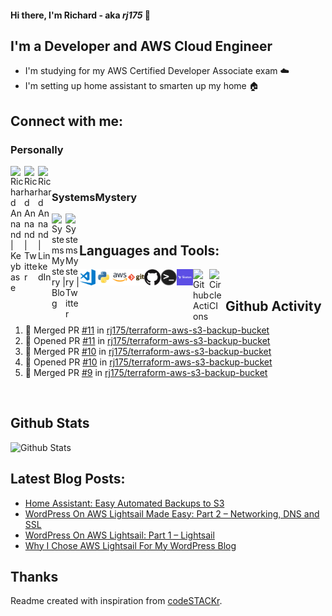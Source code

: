 #### Hi there, I'm Richard - aka *rj175* :wave:

## I'm a Developer and AWS Cloud Engineer

- I'm studying for my AWS Certified Developer Associate exam :cloud:
- I'm setting up home assistant to smarten up my home :house:

## Connect with me:

### Personally

[<img align="left" alt="Richard Annand | Keybase" width="22px" src="https://cdn.jsdelivr.net/npm/simple-icons@v3/icons/keybase.svg" />][keybase]
[<img align="left" alt="Richard Annand | Twitter" width="22px" src="https://cdn.jsdelivr.net/npm/simple-icons@v3/icons/twitter.svg" />][twitter]
[<img align="left" alt="Richard Annand | LinkedIn" width="22px" src="https://cdn.jsdelivr.net/npm/simple-icons@v3/icons/linkedin.svg" />][linkedin]
<br />

### SystemsMystery
[<img align="left" alt="Systems Mystery | Blog" width="22px" src="https://cdn.jsdelivr.net/npm/simple-icons@v3/icons/wordpress.svg" />][blog]
[<img align="left" alt="SystemsMystery | Twitter" width="22px" src="https://cdn.jsdelivr.net/npm/simple-icons@v3/icons/twitter.svg" />][twitter]
<br />

## Languages and Tools:

<img align="left" alt="Visual Studio Code" width="26px" src="https://raw.githubusercontent.com/github/explore/80688e429a7d4ef2fca1e82350fe8e3517d3494d/topics/visual-studio-code/visual-studio-code.png" />
<img align="left" alt="Python" width="26px" src="https://raw.githubusercontent.com/github/explore/80688e429a7d4ef2fca1e82350fe8e3517d3494d/topics/python/python.png" />
<img align="left" alt="AWS" width="26px" src="https://raw.githubusercontent.com/github/explore/fbceb94436312b6dacde68d122a5b9c7d11f9524/topics/aws/aws.png" />
<img align="left" alt="Git" width="26px" src="https://raw.githubusercontent.com/github/explore/80688e429a7d4ef2fca1e82350fe8e3517d3494d/topics/git/git.png" />
<img align="left" alt="GitHub" width="26px" src="https://raw.githubusercontent.com/github/explore/78df643247d429f6cc873026c0622819ad797942/topics/github/github.png" />
<img align="left" alt="Terminal" width="26px" src="https://raw.githubusercontent.com/github/explore/80688e429a7d4ef2fca1e82350fe8e3517d3494d/topics/terminal/terminal.png" />
<img align="left" alt="Terraform" width="26px" src="https://raw.githubusercontent.com/github/explore/80688e429a7d4ef2fca1e82350fe8e3517d3494d/topics/terraform/terraform.png" />
<img align="left" alt="Github Actions" width="26px" src="https://cdn.jsdelivr.net/npm/simple-icons@v3/icons/githubactions.svg" />
<img align="left" alt="Circle CI" width="26px" src="https://cdn.jsdelivr.net/npm/simple-icons@v3/icons/circleci.svg" />
<br />

## Github Activity
<!--START_SECTION:activity-->
1. 🎉 Merged PR [#11](https://github.com/rj175/terraform-aws-s3-backup-bucket/pull/11) in [rj175/terraform-aws-s3-backup-bucket](https://github.com/rj175/terraform-aws-s3-backup-bucket)
2. 💪 Opened PR [#11](https://github.com/rj175/terraform-aws-s3-backup-bucket/pull/11) in [rj175/terraform-aws-s3-backup-bucket](https://github.com/rj175/terraform-aws-s3-backup-bucket)
3. 🎉 Merged PR [#10](https://github.com/rj175/terraform-aws-s3-backup-bucket/pull/10) in [rj175/terraform-aws-s3-backup-bucket](https://github.com/rj175/terraform-aws-s3-backup-bucket)
4. 💪 Opened PR [#10](https://github.com/rj175/terraform-aws-s3-backup-bucket/pull/10) in [rj175/terraform-aws-s3-backup-bucket](https://github.com/rj175/terraform-aws-s3-backup-bucket)
5. 🎉 Merged PR [#9](https://github.com/rj175/terraform-aws-s3-backup-bucket/pull/9) in [rj175/terraform-aws-s3-backup-bucket](https://github.com/rj175/terraform-aws-s3-backup-bucket)
<!--END_SECTION:activity-->

<br />

## Github Stats
![Github Stats](https://github-readme-stats.rj175.vercel.app/api?username=rj175&show_icons=true&hide_border=true)

## Latest Blog Posts:
<!-- BLOG-POST-LIST:START -->
- [Home Assistant: Easy Automated Backups to S3](https://blog.systemsmystery.tech/home-assistant-easy-automated-backups-to-s3/?utm_source=rss&utm_medium=rss&utm_campaign=home-assistant-easy-automated-backups-to-s3)
- [WordPress On AWS Lightsail Made Easy: Part 2 – Networking, DNS and SSL](https://blog.systemsmystery.tech/wordpress-lightsail-networking-dns-ssl/?utm_source=rss&utm_medium=rss&utm_campaign=wordpress-lightsail-networking-dns-ssl)
- [WordPress On AWS Lightsail: Part 1 – Lightsail](https://blog.systemsmystery.tech/wordpress-aws-lightsail-part-1-lightsail/?utm_source=rss&utm_medium=rss&utm_campaign=wordpress-aws-lightsail-part-1-lightsail)
- [Why I Chose AWS Lightsail For My WordPress Blog](https://blog.systemsmystery.tech/why-i-chose-lightsail-over-roll-your-own/?utm_source=rss&utm_medium=rss&utm_campaign=why-i-chose-lightsail-over-roll-your-own)
<!-- BLOG-POST-LIST:END -->

## Thanks
Readme created with inspiration from [codeSTACKr][codeSTACKr].

[blog]: https://blog.systemsmystery.tech
[keybase]: https://keybase.io/richard_annand
[twitter]: https://twitter.com/rj175
[twitter_sm]: https://twitter.com/SystemsMystery
[linkedin]: https://www.linkedin.com/in/richardannand/
[codeSTACKr]: https://github.com/codeSTACKr
